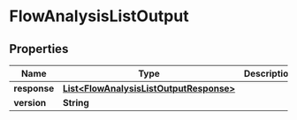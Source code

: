 
# FlowAnalysisListOutput

## Properties
Name | Type | Description | Notes
------------ | ------------- | ------------- | -------------
**response** | [**List&lt;FlowAnalysisListOutputResponse&gt;**](FlowAnalysisListOutputResponse.md) |  |  [optional]
**version** | **String** |  |  [optional]



